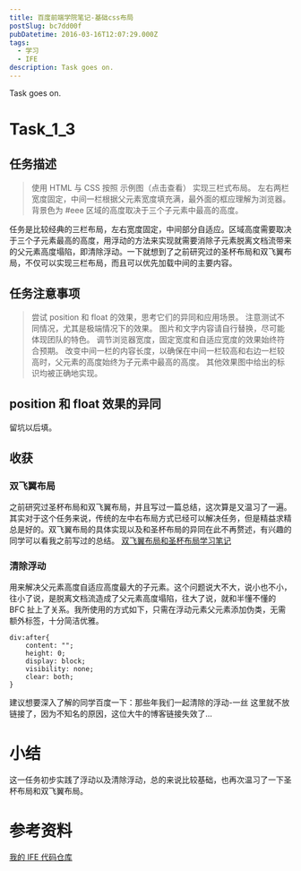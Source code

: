 ```yaml
---
title: 百度前端学院笔记-基础css布局
postSlug: bc7dd00f
pubDatetime: 2016-03-16T12:07:29.000Z
tags:
  - 学习
  - IFE
description: Task goes on.
---
```


Task goes on.

<!-- more -->

# Task_1_3

## 任务描述

> 使用 HTML 与 CSS 按照 示例图（点击查看） 实现三栏式布局。
> 左右两栏宽度固定，中间一栏根据父元素宽度填充满，最外面的框应理解为浏览器。背景色为 #eee 区域的高度取决于三个子元素中最高的高度。

任务是比较经典的三栏布局，左右宽度固定，中间部分自适应。区域高度需要取决于三个子元素最高的高度，用浮动的方法来实现就需要消除子元素脱离文档流带来的父元素高度塌陷，即清除浮动。一下就想到了之前研究过的圣杯布局和双飞翼布局，不仅可以实现三栏布局，而且可以优先加载中间的主要内容。

## 任务注意事项

> 尝试 position 和 float 的效果，思考它们的异同和应用场景。
> 注意测试不同情况，尤其是极端情况下的效果。
> 图片和文字内容请自行替换，尽可能体现团队的特色。
> 调节浏览器宽度，固定宽度和自适应宽度的效果始终符合预期。
> 改变中间一栏的内容长度，以确保在中间一栏较高和右边一栏较高时，父元素的高度始终为子元素中最高的高度。
> 其他效果图中给出的标识均被正确地实现。

## position 和 float 效果的异同

留坑以后填。

## 收获

### 双飞翼布局

之前研究过圣杯布局和双飞翼布局，并且写过一篇总结，这次算是又温习了一遍。其实对于这个任务来说，传统的左中右布局方式已经可以解决任务，但是精益求精总是好的。双飞翼布局的具体实现以及和圣杯布局的异同在此不再赘述，有兴趣的同学可以看我之前写过的总结。
[双飞翼布局和圣杯布局学习笔记](https://github.com/xdlrt/roadToFe/tree/master/css/layout/wings)

### 清除浮动

用来解决父元素高度自适应高度最大的子元素。这个问题说大不大，说小也不小，往小了说，是脱离文档流造成了父元素高度塌陷，往大了说，就和半懂不懂的 BFC 扯上了关系。我所使用的方式如下，只需在浮动元素父元素添加伪类，无需额外标签，十分简洁优雅。

```
div:after{
	content: "";
	height: 0;
	display: block;
	visibility: none;
	clear: both;
}
```

建议想要深入了解的同学百度一下：那些年我们一起清除的浮动-一丝
这里就不放链接了，因为不知名的原因，这位大牛的博客链接失效了...

# 小结

这一任务初步实践了浮动以及清除浮动，总的来说比较基础，也再次温习了一下圣杯布局和双飞翼布局。

# 参考资料

[我的 IFE 代码仓库](https://github.com/xdlrt/IFE-1)
